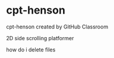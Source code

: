 # cpt-henson
cpt-henson created by GitHub Classroom

2D side scrolling platformer

how do i delete files
